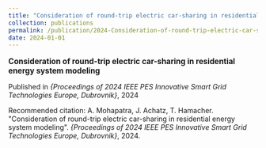 ```yaml
---
title: "Consideration of round-trip electric car-sharing in residential energy system modeling"
collection: publications
permalink: /publication/2024-Consideration-of-round-trip-electric-car-sharing-i
date: 2024-01-01
---
```


<p style="font-size: 1.1em; margin-bottom: 0.5em;"><b>Consideration of round-trip electric car-sharing in residential energy system modeling</b></p>
<p style="margin-bottom: 0.5em;">Published in <em>{Proceedings of 2024 IEEE PES Innovative Smart Grid Technologies Europe, Dubrovnik}</em>, 2024</p>
<p>Recommended citation: A. Mohapatra, J. Achatz, T. Hamacher. "Consideration of round-trip electric car-sharing in residential energy system modeling". <em>{Proceedings of 2024 IEEE PES Innovative Smart Grid Technologies Europe, Dubrovnik}</em>, 2024.</p>